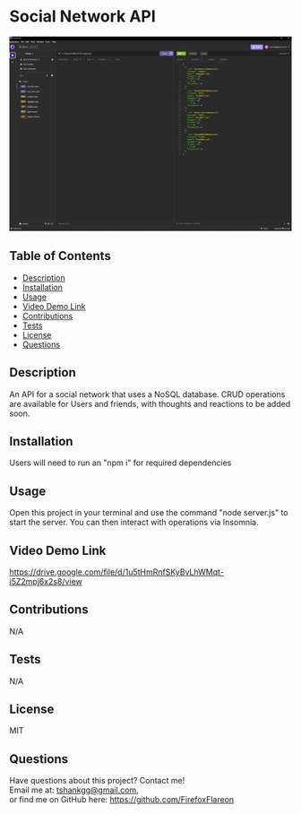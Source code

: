# Social Network API

![Screenshot](./assets/Social%20Network%20API%20Screenshot.png)
  
  ## Table of Contents

  - [Description](#description)
  - [Installation](#installation)
  - [Usage](#usage)
  - [Video Demo Link](#video-demo-link)
  - [Contributions](#contributions)
  - [Tests](#tests)
  - [License](#license)
  - [Questions](#questions)
  
  ## Description

  An API for a social network that uses a NoSQL database. CRUD operations are available for Users and friends, with thoughts and reactions to be added soon.


  ## Installation
  
  Users will need to run an "npm i" for required dependencies


  ## Usage

  Open this project in your terminal and use the command "node server.js" to start the server. You can then interact with operations via Insomnia.


  ## Video Demo Link

  https://drive.google.com/file/d/1u5tHmRnfSKyBvLhWMqt-i5Z2mpj6x2s8/view

  ## Contributions
  
  N/A


  ## Tests
  
  N/A
  

  ## License
  
  MIT
  

  ## Questions
  
  Have questions about this project? Contact me!
  <br/> Email me at: tshankgg@gmail.com,
  <br/> or find me on GitHub here: https://github.com/FirefoxFlareon
